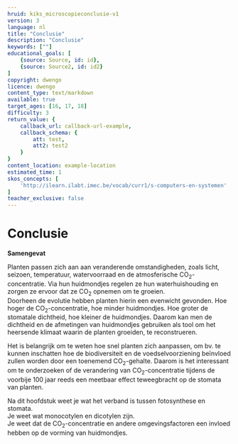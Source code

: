 ```yaml
---
hruid: kiks_microscopieconclusie-v1
version: 3
language: nl
title: "Conclusie"
description: "Conclusie"
keywords: [""]
educational_goals: [
    {source: Source, id: id}, 
    {source: Source2, id: id2}
]
copyright: dwengo
licence: dwengo
content_type: text/markdown
available: true
target_ages: [16, 17, 18]
difficulty: 3
return_value: {
    callback_url: callback-url-example,
    callback_schema: {
        att: test,
        att2: test2
    }
}
content_location: example-location
estimated_time: 1
skos_concepts: [
    'http://ilearn.ilabt.imec.be/vocab/curr1/s-computers-en-systemen'
]
teacher_exclusive: false
---
```


# Conclusie 
<div class="alert alert-box alert-warning">
<strong>Samengevat</strong><br>

Planten passen zich aan aan veranderende omstandigheden, zoals licht, seizoen, temperatuur, watervoorraad en de atmosferische CO<sub>2</sub>-concentratie. Via hun huidmondjes regelen ze hun waterhuishouding en zorgen ze ervoor dat ze CO<sub>2</sub> opnemen om te groeien.<br>
Doorheen de evolutie hebben planten hierin een evenwicht gevonden. Hoe hoger de CO<sub>2</sub>-concentratie, hoe minder huidmondjes. Hoe groter de stomatale dichtheid, hoe kleiner de huidmondjes. Daarom kan men de dichtheid en de afmetingen van huidmondjes gebruiken als tool om het heersende klimaat waarin de planten groeiden, te reconstrueren. 

Het is belangrijk om te weten hoe snel planten zich aanpassen, om bv. te kunnen inschatten hoe de biodiversiteit en de voedselvoorziening beïnvloed zullen worden door een toenemend CO<sub>2</sub>-gehalte. Daarom is het interessant om te onderzoeken of de verandering van CO<sub>2</sub>-concentratie tijdens de voorbije 100 jaar reeds een meetbaar effect teweegbracht op de stomata van planten. 

Na dit hoofdstuk weet je wat het verband is tussen fotosynthese en stomata.<br>
Je weet wat monocotylen en dicotylen zijn.<br>
Je weet dat de CO<sub>2</sub>-concentratie en andere omgevingsfactoren een invloed hebben op de vorming van huidmondjes.
</div>
